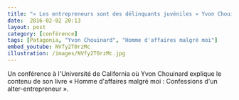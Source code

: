 ```yaml
---
title: "« Les entrepreneurs sont des délinquants juvéniles » Yvon Chouinard à l'UCTV"
date:  2016-02-02 20:13
layout: post
category: [conférence]
tags: [Patagonia, "Yvon Chouinard", "Homme d'affaires malgré moi"]
embed_youtube: NVfy2T0rzMc
illustration: /images/NVfy2T0rzMc.jpg
---
```


Un conférence à l'Université de California où Yvon Chouinard explique le contenu de son livre « Homme d'affaires malgré moi : Confessions d'un alter-entrepreneur ».
